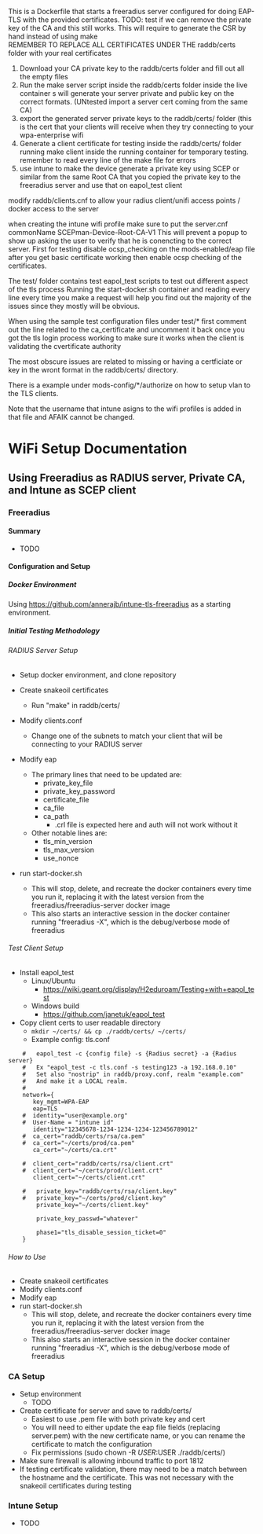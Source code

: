 This is a Dockerfile that starts a freeradius server configured for doing EAP-TLS with the provided certificates.
TODO: test if we can remove the private key of the CA and this still works. 
   This will require to generate the CSR by hand instead of using make  
REMEMBER TO REPLACE ALL CERTIFICATES UNDER THE raddb/certs folder with your real certificates
1. Download your CA private key to the raddb/certs folder and fill out all the empty files 
2. Run the make server script inside the raddb/certs folder inside the live container 
s will generate your server private and public key on the correct formats. (UNtested import a server cert coming from the same CA)
3. export the generated server private keys to the raddb/certs/ folder (this is the cert that your clients will receive when they try connecting to your wpa-enterprise wifi
4. Generate a client certificate for testing inside the raddb/certs/ folder running make client inside the running container for temporary testing.  remember to read every line of the make file for errors
5. use intune to make the device generate a private key using SCEP or similar from the same Root CA that you copied the private key to the freeradius server and use that on eapol_test client



modify raddb/clients.cnf to allow your radius client/unifi access points / docker access to the server

when creating the intune wifi profile make sure to put the server.cnf commonName SCEPman-Device-Root-CA-V1 
This will prevent a popup to show up asking the user to verify that he is conencting to the correct server. 
First for testing disable ocsp_checking on the mods-enabled/eap file after you get basic certificate working then enable ocsp checking of the certificates.


The test/ folder contains test eapol_test scripts to test out different	aspect of the tls process
Running the start-docker.sh container and reading every line every time you make a request will help you find out the majority of the issues since they mostly will be obvious.

When using the sample test configuration files under test/* first comment out the line related to the ca_certificate and uncomment it back once you got the tls login process working to make sure it works when the client is validating the cvertificate authority

The most obscure issues are related to missing or having a certficiate or key in the wront format in the raddb/certs/ directory.

There is a example under mods-config/*/authorize on how to setup vlan to the TLS clients.

Note that the username that intune asigns to the wifi profiles is added in that file and AFAIK cannot be changed.

# WiFi Setup Documentation
## Using Freeradius as RADIUS server, Private CA, and Intune as SCEP client
### Freeradius
#### Summary
- TODO
#### Configuration and Setup
##### Docker Environment
Using https://github.com/annerajb/intune-tls-freeradius as a starting environment.

##### Initial Testing Methodology
###### RADIUS Server Setup
- Setup docker environment, and clone repository
- Create snakeoil certificates
    - Run "make"  in raddb/certs/
- Modify clients.conf
    - Change one of the subnets to match your client that will be connecting to your RADIUS server
- Modify eap
    - The primary lines that need to be updated are:
        - private_key_file
        - private_key_password
        - certificate_file
        - ca_file
        - ca_path 
            - .crl file is expected here and auth will not work without it
    - Other notable lines are:
        - tls_min_version
        - tls_max_version
        - use_nonce
    
- run start-docker.sh
    - This will stop, delete, and recreate the docker containers every time you run it, replacing it with the latest version from the freeradius/freeradius-server docker image
    - This also starts an interactive session in the docker container running "freeradius -X", which is the debug/verbose mode of freeradius

###### Test Client Setup
 - Install eapol_test
    - Linux/Ubuntu
        - https://wiki.geant.org/display/H2eduroam/Testing+with+eapol_test
    - Windows build
        - https://github.com/janetuk/eapol_test
- Copy client certs to user readable directory
    - ```mkdir ~/certs/ && cp ./raddb/certs/ ~/certs/```
    - Example config: tls.conf 
```
    #   eapol_test -c {config file} -s {Radius secret} -a {Radius server}
    #   Ex "eapol_test -c tls.conf -s testing123 -a 192.168.0.10"
    #   Set also "nostrip" in raddb/proxy.conf, realm "example.com"
    #   And make it a LOCAL realm.
    #
    network={
	   key_mgmt=WPA-EAP
	   eap=TLS
	#  identity="user@example.org"
    #  User-Name = "intune id"
	   identity="12345678-1234-1234-1234-123456789012"
    #  ca_cert="raddb/certs/rsa/ca.pem"
    #  ca_cert="~/certs/prod/ca.pem"
       ca_cert="~/certs/ca.crt"

    #  client_cert="raddb/certs/rsa/client.crt"
    #  client_cert="~/certs/prod/client.crt"
       client_cert="~/certs/client.crt"

    #   private_key="raddb/certs/rsa/client.key"
    #   private_key="~/certs/prod/client.key"
        private_key="~/certs/client.key"

    	private_key_passwd="whatever"

	    phase1="tls_disable_session_ticket=0"
    }
```


###### How to Use
- Create snakeoil certificates
- Modify clients.conf
- Modify eap
- run start-docker.sh
    - This will stop, delete, and recreate the docker containers every time you run it, replacing it with the latest version from the freeradius/freeradius-server docker image
    - This also starts an interactive session in the docker container running "freeradius -X", which is the debug/verbose mode of freeradius

### CA Setup
- Setup environment
    - TODO
- Create certificate for server and save to raddb/certs/
    - Easiest to use .pem file with both private key and cert
    - You will need to either update the eap file fields (replacing server.pem) with the new certificate name, or you can rename the certificate to match the configuration
    - Fix permissions (sudo chown -R $USER:$USER ./raddb/certs/)
- Make sure firewall is allowing inbound traffic to port 1812
- If testing certificate validation, there may need to be a match between the hostname and the certificate. This was not necessary with the snakeoil certificates during testing

### Intune Setup
- TODO
